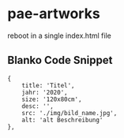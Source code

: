 # pae-artworks
 reboot in a single index.html file

## Blanko Code Snippet

```
{ 
    title: 'Titel',
    jahr: '2020',
    size: '120x80cm',
    desc: '',
    src: './img/bild_name.jpg', 
    alt: 'alt Beschreibung' 
},
```
